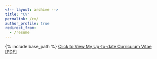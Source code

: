 ```yaml
---
<!-- layout: archive -->
title: "CV"
permalink: /cv/
author_profile: true
redirect_from:
  - /resume
---
```


{% include base_path %}
[Click to View My Up-to-date Curriculum Vitae [PDF]](https://beyondpie.github.io/files/Resume_SongpengZu_Harvard.pdf)

<!-- Education -->
<!-- ====== -->
<!-- * B.S. in School of Life Science, Tsinghua University, 2007.08 - 2011.07 -->
<!-- * Ph.D in Department of Automation, Tsinghua University University, 2011.09 - 2017.01 -->

<!-- Industrial experience -->
<!-- ====== -->
<!-- * 2018.12 - 2019.8: Algorithm Expert   -->
<!--   * City Brain Lab, DAMA Academy, Alibaba, China -->
<!--   * Duties included: designing algorithms for traffic flow forecasting system -->

<!-- * 2017.01 - 2018.11: Researcher -->
<!--   * Recommendation Team, HULU, Beijing, China -->
<!--   * Duties included: designing algorithms for recommendation system -->

<!-- Publications -->
<!-- ====== -->
<!--   <ul>{% for post in site.publications %} -->
<!--     {% include archive-single-cv.html %} -->
<!--   {% endfor %}</ul> -->
  
  
<!-- Teaching -->
<!-- ====== -->
<!-- * 2013.09 - 2014.01: Teaching Assistant  -->
<!--   * Probabilistic Graphical Models for graduate students -->

<!-- * 2014.09 - 2015.01: Teaching Assistant -->
<!--   * Systems Biology for undergraduate students -->
  
<!-- * 2012.09 - 2013.01: Teaching Assistant -->
<!--   * Systems Biology for undergraduate students -->

<!-- Awards -->
<!-- ====== -->
<!-- * National Scholarship for Graduate Students, 2015 -->
<!-- * Tsinghua Scholarship for Overseas Graduate Studies, 2014 -->
<!-- * Tsinghua Excellent Undergraduate Affair Counselor, 2013 -->
<!-- * Tsinghua Zhongying Tang Scholarship, 2008 - 2010 -->
